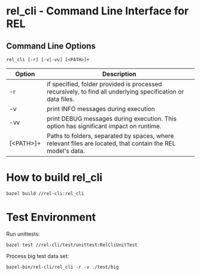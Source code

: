 # rel_cli - Command Line Interface for REL

## Command Line Options

```
rel_cli [-r] [-v|-vv] [<PATH>]+
```
| Option        | Description   |
| ------------- |-------------|
| -r      | if specified, folder provided is processed recursively, to find all underlying specification or data files. |
| -v      | print INFO messages during execution   |
| -vv     | print DEBUG messages during execution. This option has significant impact on runtime.   |
| \[\<PATH\>\]+     | Paths to folders, separated by spaces, where relevant files are located, that contain the REL model's data. |


# How to build rel_cli

```
bazel build //rel-cli:rel_cli
``` 

# Test Environment

Run unittests:
```
bazel test //rel-cli/test/unittest:RelCliUnitTest
``` 

Process big test data set:
```
bazel-bin/rel-cli/rel_cli -r -v ./test/big
``` 